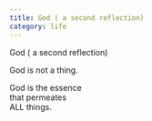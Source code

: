 ```yaml
---
title: God ( a second reflection)
category: life
---
```


God ( a second reflection)  
  
God is not a thing.  
  
God is the essence  
that permeates  
ALL things.  
